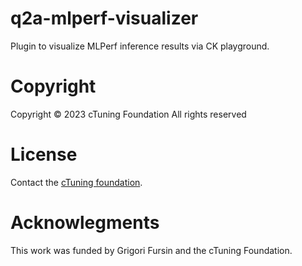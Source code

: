 # q2a-mlperf-visualizer

Plugin to visualize MLPerf inference results via CK playground.

# Copyright

Copyright © 2023 cTuning Foundation
All rights reserved

# License

Contact the [cTuning foundation](mailto:admin@ctuning.org).

# Acknowlegments

This work was funded by Grigori Fursin and the cTuning Foundation.
